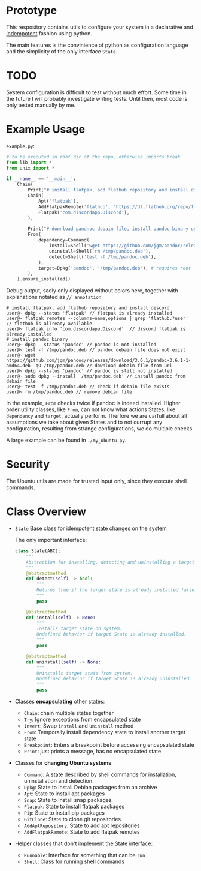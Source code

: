 # Prototype

This respository contains utils to configure your system in a declarative and [indempotent](https://en.wikipedia.org/wiki/Idempotence) fashion using python.

The main features is the convinience of python as configuration language and the simplicity of the only interface `State`.

# TODO

System configuration is difficult to test without much effort.
Some time in the future I will probably investigate writing tests.
Until then, most code is only tested manually by me.

# Example Usage

`example.py`:
```python
# to be executed in root dir of the repo, otherwise imports break
from lib import *
from unix import *

if __name__ == '__main__':
    Chain(
        Print("# install flatpak, add flathub repository and install discord"),
        Chain(
            Apt('flatpak'), 
            AddFlatpakRemote('flathub', 'https://dl.flathub.org/repo/flathub.flatpakrepo'),
            Flatpak('com.discordapp.Discord'),
        ),

        Print("# download pandnoc debain file, install pandoc binary using dpkg and finally remove the debain file"),
        From(
            dependency=Command(
                install=Shell('wget https://github.com/jgm/pandoc/releases/download/3.6.1/pandoc-3.6.1-1-amd64.deb -qO /tmp/pandoc.deb'),
                uninstall=Shell('rm /tmp/pandoc.deb'),
                detect=Shell('test -f /tmp/pandoc.deb'),
            ),
            target=Dpkg('pandoc', '/tmp/pandoc.deb'), # requires root
        ),
    ).ensure_installed()
```
Debug output, sadly only displayed without colors here, together with explanations notated as `// annotation`:
```plain
# install flatpak, add flathub repository and install discord
user@~ dpkg --status 'flatpak' // flatpak is already installed
user@~ flatpak remotes --columns=name,options | grep 'flathub.*user' // flathub is allready available
user@~ flatpak info 'com.discordapp.Discord'  // discord flatpak is already installed
# install pandoc binary
user@~ dpkg --status 'pandoc' // pandoc is not installed
user@~ test -f /tmp/pandoc.deb // pandoc debain file does not exist
user@~ wget https://github.com/jgm/pandoc/releases/download/3.6.1/pandoc-3.6.1-1-amd64.deb -qO /tmp/pandoc.deb // download debain file from url
user@~ dpkg --status 'pandoc' // pandoc is still not installed
user@~ sudo dpkg --install '/tmp/pandoc.deb' // install pandoc from debain file
user@~ test -f /tmp/pandoc.deb // check if debain file exists
user@~ rm /tmp/pandoc.deb // remove debian file
```

In the example, `From` checks twice if pandoc is indeed installed. 
Higher order utility classes, like `From`, can not know what actions States, like `dependency` and `target`, actually perform. 
Therfore we are carfull about all assumptions we take about given States and to not currupt any configuration, resulting from strange configurations, we do multiple checks. 

A large example can be found in `./my_ubuntu.py`.

# Security

The Ubuntu utils are made for trusted input only, since they execute shell commands.

# Class Overview

- `State` Base class for idempotent state changes on the system

    The only important interface:
    ```python
    class State(ABC):
        """
        Abstraction for installing, detecting and uninstalling a target state from the system.
        """
        @abstractmethod
        def detect(self) -> bool:
            """
            Returns true if the target state is already installed false otherwise.
            """
            pass
    
        @abstractmethod
        def install(self) -> None:
            """
            Installs target state on system. 
            Undefined behavior if target State is already installed.
            """
            pass
    
        @abstractmethod
        def uninstall(self) -> None:
            """
            Uninstalls target state from system.
            Undefined behavior if target State is already uninstalled.
            """
            pass
    ```
    

- Classes **encapsulating** other states:
    - `Chain`: chain multiple states together
    - `Try`: Ignore exceptions from encapsulated state 
    - `Invert`: Swap `install` and `uninstall` method
    - `From`: Temporally install dependency state to install another target state
    - `Breakpoint`: Enters a breakpoint before accessing encapsulated state
    - `Print`: just prints a message, has no encapsulated state
- Classes for **changing Ubuntu systems**:
    - `Command`: A state described by shell commands for installation, uninstallation and detection
    - `Dpkg`: State to install Debian packages from an archive
    - `Apt`: State to install apt packages
    - `Snap`: State to install snap packages
    - `Flatpak`: State to install flatpak packages 
    - `Pip`: State to install pip packages
    - `GitClone`: State to clone git repositories
    - `AddAptRepository`: State to add apt repositories
    - `AddFlatpakRemote`: State to add flatpak remotes
- Helper classes that don't implement the State interface:
    - `Runnable`: Interface for something that can be `run`
    - `Shell`: Class for running shell commands

